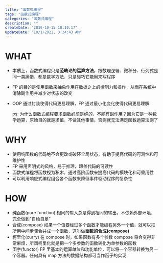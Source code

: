 ```yaml
---
title: "函数式编程"
tags: "函数式编程"
categories: "函数式编程"
description: ""
createDate: "2019-10-15 10:10:17"
updateDate: "10/1/2021, 3:34:43 AM"
---
```



# WHAT

- 本质上，函数式编程只是**范畴论的运算方法**，跟数理逻辑、微积分、行列式是同一类痛惜，都是数学方法，只是碰巧它能用来写程序
- FP 的目的是使用函数来抽象作用在数据之上的控制力和操作，从而在系统中消除副作用并减少对状态的改变
- OOP 通过封装使得代码更易理解，FP 通过最小化变化使得代码更易理解

  ps: 为什么函数式编程要求函数必须是纯的，不能有副作用？因为它是一种数学运算，原始目的就是求值，不做其他事情，否则就无法满足函数运算法则了

# WHY

- 使用纯函数的代码绝不会更改或破环全局状态，有助于提高代码的可测性和可维护性
- FP 采用声明式的风格，易于推理，蹄盖代码的可读性
- 函数式编程将函数视为积木，通过高阶函数来提高代码的模块化和可重用性
- 可以利用响应式编程组合各个函数来降低事件驱动程序的复杂性

# HOW

- 纯函数(pure function)
  相同的输入总是得到相同的输出，不依赖外部环境，完全做到"自给自足"
- 合成(compose)
  如果一个值要经过多个函数才能编程另外一个值，就可以把所用中间步骤合并成一个函数，这叫做**函数的合成(compose)**
- 柯里化(curry)
  在 compose 时，如果函数有多个参数 compose 将会变得非常麻烦，所谓柯里化就是把一个多参数的函数转化为单参数的函数
- 函字(functor)
  FP 里基本的运算单位和功能单位，可以将一个容器转换为另一个容器。任何具有 map 方法的数据结构都可当作函子的实现
